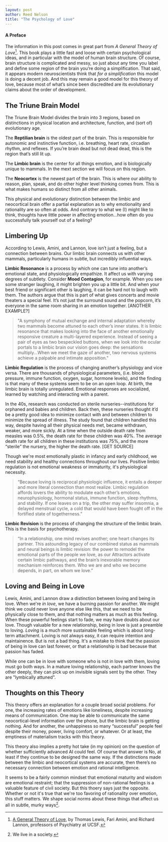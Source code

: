 ```yaml
---
layout: post
author: Reed Nelson
title: "The Psychology of Love"
---
```


#### A Preface

The information in this post comes in great part from *A General Theory of Love*[^1]. This book plays a little fast and loose with certain psychological ideas, and in particular with the model of human brain structure. Of course,  brain structure is complicated and messy, so just about any time you label and define some region of the brain you’re doing a simplification. That said, it appears modern neuroscientists think that *for a simplification* this model is doing a decent job. And this may remain a good model for this theory of love, because most of what’s since been discredited are its evolutionary claims about the order of development.

## The Triune Brain Model

The Triune Brain Model divides the brain into 3 regions, based on distinctions in physical location and architecture, function, and (sort of) evolutionary age.

The **Reptilian brain** is the oldest part of the brain. This is responsible for autonomic and instinctive function, i.e. breathing, heart rate, circadian rhythm, and reflexes. If you’re brain dead but not dead dead, this is the region that’s still lit up.

The **Limbic brain** is the center for all things emotion, and is biologically unique to mammals. In the mext section we will focus on this region.

The **Neocortex** is the newest part of the brain. This is where our ability to reason, plan, speak, and do other higher level thinking comes from. This is what makes humans so distinct from all other animals.

This physical and evolutionary distinction between the limbic and neocortical brain offer a partial explanation as to why emotionality and rationality are so often at odds. And contrary to what we (I) might like to think, thoughts have little power in affecting emotion...how often do you successfully talk yourself out of a feeling?

## Limbering Up

According to Lewis, Amini, and Lannon, love isn’t just a feeling, but a connection between brains. Our limbic brain connects us with other mammals, particularly humans in subtle, but incredibly influential ways.

**Limbic Resonance** is a process by which one can tune into another’s emotional state, and physiologically empathize. It affect us with varying degrees of subtlety. Consider **Mood Contagion**, for example. When you see some stranger laughing, it might brighten you up a little bit. And when your best friend or significant other is laughing, it can be hard not to laugh with them. The authors argue that this is part of what gives concerts and movie theaters a special feel. It’s not just the surround sound and the popcorn, it’s everyone in the same room sharing in an emotion together.
[ANOTHER EXAMPLE?]

>"A symphony of mutual exchange and internal adaptation whereby two mammals become attuned to each other’s inner states. It is limbic resonance that makes looking into the face of another emotionally responsive creature a multi-layered experience. Instead of seeing a pair of eyes as two bespeckled buttons, when we look into the ocular portals to a limbic brain our vision goes deep: the sensations multiply...When we meet the gaze of another, two nervous systems achieve a palpable and intimate apposition."

**Limbic Regulation** is the process of changing another’s physiology and vice versa. There are thousands of physiological parameters, (i.e. blood pressure, immune function, oxygen, sugar, hormone levels), and the finding is that many of these systems seem to be on an open loop. At birth, the limbic brain is totally unregulated. Emotional responses are socialized, learned by watching and interacting with a parent.

In the 40s, research was conducted on sterile nurseries--institutions for orphaned and babies and children. Back then, these nurseries thought it’d be a pretty good idea to minimize contact with and between children to minimize the spread of illness. The study found that children handled this way, despite having all their physical needs met, became withdrawn, weaker, and more sickly. At a time when the outside death rate from measles was 0.5%, the death rate for these children was 40%. The average death rate for all children in these institutions was 75%, and the more “sterile” the nursery, the higher the death rate.
[GET SOURCE]

Though we're most emotionally plastic in infancy and early childhood, we need stability and healthy connections throughout our lives. Positive limbic regulation is not emotional weakness or immaturity, it's physiological necessity.

>“Because loving is reciprocal physiologic influence, it entails a deeper and more literal connection than most realize. Limbic regulation affords lovers the ability to modulate each other’s emotions, neurophysiology, hormonal status, immune function, sleep rhythms, and stability. If one leaves on a trip, the other may suffer insomnia, a delayed menstrual cycle, a cold that would have been fought off in the fortified state of togetherness.”

**Limbic Revision** is the process of changing the structure of the limbic brain. This is the basis for psychotherapy.

>“In a relationship, one mind revises another; one heart changes its partner. This astounding legacy of our combined status as mammals and neural beings is limbic revision: the power to remodel the emotional parts of the people we love, as our Attractors activate certain limbic pathways, and the brain’s inexorable memory mechanism reinforces them. Who we are and who we become depends, in part, on whom we love.”

## Loving and Being in Love

Lewis, Amini, and Lannon draw a distinction between loving and being in love. When we're *in love*, we have a burning passion for another. We might think we could never love anyone else like this, that we need to be physically close to them, and that nothing matters as much as this feeling. When these powerful feelings start to fade, we may have doubts about our love. Though valuable for a new relationship, being in love is just a preamble to loving. *Loving* is a much more sustainable feeling which is about long-term attachment. Loving is not always easy, it can require intention and maintainence. But is not a bad thing. It's a mistake to think that the passion of being in love can last forever, or that a relationship is bad because that passion has faded.

While one can be in love with someone who is not in love with them, loving must go both ways. In a mature loving relationship, each partner knows the other deeply, they can pick up on invisible signals sent by the other. They are "lymbically attuned".

## Thoughts on this Theory

This theory offers an explanation for a couple broad social problems. For one, the increasing rates of emotions like loneliness, despite increasing means of communication. One may be able to communicate the same neocortical-level information over the phone, but the limbic brain is getting nothing. And for another, the unhappiness so many “successful” people feel despite their money, power, living comfort, or whatever. Or at least, the emptiness of materialism tracks with this theory.

This theory also implies a pretty hot take (in my opinion) on the question of whether sufficiently advanced AI could feel. Of course that answer is No, at least if they continue to be designed the same way. If the distinctions made between the limbic and neocortical systems are accurate, then there’s no necessary connection between emotion and rational intelligence.

It seems to be a fairly common mindset that emotional maturity and wisdom are emotional restraint; that the suppression of non-rational feelings is a valuable feature of civil society. But this thoery says just the opposite. Whether or not it's true that we're too favoring of rationality over emotion, this stuff matters. We shape social norms about these things that affect us all in subtle, murky ways[^2].

[^1]: [A General Theory of Love](https://en.wikipedia.org/wiki/A_General_Theory_of_Love), by Thomas Lewis, Fari Amini, and Richard Lannon, professors of Psychiatry at UCSF.

[^2]: We live in a society.
